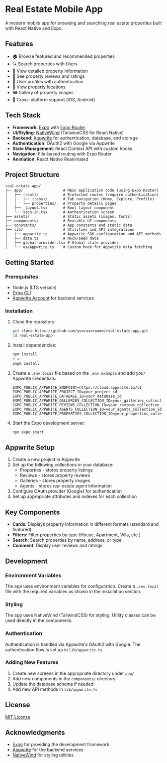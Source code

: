 # Real Estate Mobile App

A modern mobile app for browsing and searching real estate properties built with React Native and Expo.

## Features

- 🏠 Browse featured and recommended properties
- 🔍 Search properties with filters
- 📱 View detailed property information
- 💬 See property reviews and ratings
- 👤 User profiles with authentication
- 📍 View property locations
- 🖼️ Gallery of property images
- 📱 Cross-platform support (iOS, Android)

## Tech Stack

- **Framework**: [Expo](https://expo.dev/) with [Expo Router](https://docs.expo.dev/router/introduction/)
- **UI/Styling**: [NativeWind](https://www.nativewind.dev/) (TailwindCSS for React Native)
- **Backend**: [Appwrite](https://appwrite.io/) for authentication, database, and storage
- **Authentication**: OAuth2 with Google via Appwrite
- **State Management**: React Context API with custom hooks
- **Navigation**: File-based routing with Expo Router
- **Animation**: React Native Reanimated

## Project Structure

```
real-estate-app/
├── app/                  # Main application code (using Expo Router)
│   ├── (root)/           # Protected routes (require authentication)
│   │   ├── (tabs)/       # Tab navigation (Home, Explore, Profile)
│   │   └── properties/   # Property details pages
│   ├── _layout.tsx       # Root layout component
│   └── sign-in.tsx       # Authentication screen
├── assets/               # Static assets (images, fonts)
├── components/           # Reusable UI components
├── constants/            # App constants and static data
├── lib/                  # Utilities and API integrations
│   ├── appwrite.ts       # Appwrite SDK configuration and API methods
│   ├── data.ts           # Mock/seed data
│   ├── global-provider.tsx # Global state provider
│   └── useAppwrite.ts    # Custom hook for Appwrite data fetching
```

## Getting Started

### Prerequisites

- Node.js (LTS version)
- [Expo CLI](https://docs.expo.dev/get-started/installation/)
- [Appwrite Account](https://appwrite.io/) for backend services

### Installation

1. Clone the repository:

   ```bash
   git clone https://github.com/yourusername/real-estate-app.git
   cd real-estate-app
   ```

2. Install dependencies:

   ```bash
   npm install
   # or
   pnpm install
   ```

3. Create a `.env.local` file based on the `.env.example` and add your Appwrite credentials:

   ```
   EXPO_PUBLIC_APPWRITE_ENDPOINT=https://cloud.appwrite.io/v1
   EXPO_PUBLIC_APPWRITE_PROJECT_ID=your_project_id
   EXPO_PUBLIC_APPWRITE_DATABASE_ID=your_database_id
   EXPO_PUBLIC_APPWRITE_GALLERIES_COLLECTION_ID=your_galleries_collection_id
   EXPO_PUBLIC_APPWRITE_REVIEWS_COLLECTION_ID=your_reviews_collection_id
   EXPO_PUBLIC_APPWRITE_AGENTS_COLLECTION_ID=your_agents_collection_id
   EXPO_PUBLIC_APPWRITE_PROPERTIES_COLLECTION_ID=your_properties_collection_id
   ```

4. Start the Expo development server:
   ```bash
   npx expo start
   ```

## Appwrite Setup

1. Create a new project in Appwrite
2. Set up the following collections in your database:
   - Properties - stores property listings
   - Reviews - stores property reviews
   - Galleries - stores property images
   - Agents - stores real estate agent information
3. Configure OAuth provider (Google) for authentication
4. Set up appropriate attributes and indexes for each collection

## Key Components

- **Cards**: Displays property information in different formats (standard and featured)
- **Filters**: Filter properties by type (House, Apartment, Villa, etc.)
- **Search**: Search properties by name, address, or type
- **Comment**: Display user reviews and ratings

## Development

### Environment Variables

The app uses environment variables for configuration. Create a `.env.local` file with the required variables as shown in the installation section.

### Styling

The app uses NativeWind (TailwindCSS) for styling. Utility classes can be used directly in the components.

### Authentication

Authentication is handled via Appwrite's OAuth2 with Google. The authentication flow is set up in `lib/appwrite.ts`.

### Adding New Features

1. Create new screens in the appropriate directory under `app/`
2. Add new components in the `components/` directory
3. Update the database schema if needed
4. Add new API methods in `lib/appwrite.ts`

## License

[MIT License](LICENSE)

## Acknowledgments

- [Expo](https://expo.dev/) for providing the development framework
- [Appwrite](https://appwrite.io/) for the backend services
- [NativeWind](https://www.nativewind.dev/) for styling utilities
